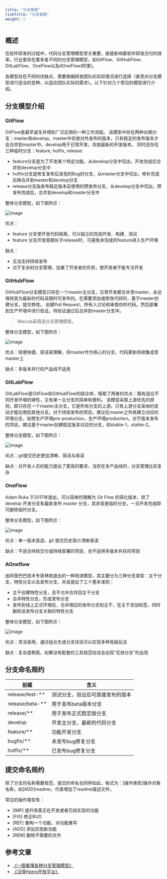 ```yaml
---
title: "分支管理"
linkTitle: "分支管理"
weight: 1
---
```


## 概述
在软件研发的过程中，代码分支管理模型至关重要，直接影响着软件研发交付的效率。行业里存在着多各不同的分支管理模型，如GitFlow、GitHubFlow、GitLabFlow、OneFlow以及AOneFlow(阿里)。

各模型存在不同的优缺点，需要根据研发团队的实际情况进行选择（甚至对分支模型进行适当的变种，以适应团队实际的需求）。以下针对几个常见的模型进行介绍。



## 分支模型介绍

### GitFlow
GitFlow是最早诞生并得到广泛应用的一种工作流程。
该模型中存在两种长期分支：master和develop。master中存放对外发布的版本，只有稳定的发布版本才会合并到master中。develop用于日常开发，存放最新的开发版本。
同时还存在三种临时分支：feature, hotfix, release:
+ feature分支是为了开发某个特定功能，从develop分支中切出，开发完成后合并到develop分支中
+ hotfix分支是修复发布后发现的Bug的分支，从master分支中切出，修补完成后再合并到master和develop分支
+ release分支指发布稳定版本前使用的预发布分支，从develop分支中切出，预发布完成后，合并到develop和master分支中

整体分支模型，如下图所示：

![image](../images/gitflow.jpg)

优点：
+ feature 分支使开发代码隔离，可以独立的完成开发、构建、测试
+ feature 分支开发周期长于release时，可避免未完成的feature进入生产环境

缺点：
+ 无法支持持续发布
+ 过于复杂的分支管理，加重了开发者的负担，使开发者不能专注开发
### GitHubFlow
GitHubFlow分支模型只存在一个master主分支，日常开发都合并至master，永远保持其为最新的代码且随时可发布的。在需要添加或修改代码时，基于master创建分支，提交修改。
创建Pull Request，所有人讨论和审查你的代码。然后部署到生产环境中进行验证。待验证通过后合并到master分支中。

> Macula采用该分支管理模型。

整体分支模型，如下图所示：

![image](../images/githubflow.jpg)

优点：轻便快捷、简洁易理解，将master作为核心的分支，代码更新持续集成至master上

缺点：多版本并行的产品线不适用
### GitLabFlow
GitLabFlow是GitFlow和GitHubFlow的结合体，吸取了两者的优点：既有适应不同开发环境的弹性，又有单一主分支的简单和便利。
该模型采取上游优先的原则，即只存在一个master主分支，它是所有分支的上游。只有上游分支采纳的变动才能应用到其他分支。对于持续发布的项目，建议在master之外再建立对应的环境分支，如预生产环境pre-production，生产环境production。对于版本发布的项目，建议基于master创建稳定版本对应的分支，如stable-1，stable-2。

整体分支模型，如下图所示：

![image](../images/gitlabflow1.jpg)

优点：git提交历史更加清晰、简洁与易读

缺点：对开发人员的能力提出了更高的要求，当存在多产品线时，分支管理比较复杂
### OneFlow
Adam Ruka 于2017年提出，可以简单的理解为 Git Flow 的简化版本，除了 develop 开发分支和最新发布 master 分支，其余皆是临时分支，一旦开发完成即可删除临时分支。

整体分支模型，如下图所示：

![image](../images/oneflow.jpg)

优点：单一版本首选，git 提交历史简介清晰易读

缺点：不适合持续交付或持续部署的项目，也不适用多版本共存的项目
### AOneflow
由阿里巴巴技术专家林帆提出的一种改进模型，其主要分为三种分支类型：主干分支、特性分支以及发布分支，并且提出了三个基本准则：
+ 主干创建特性分支，且不允许合并回主干分支
+ 合并特性分支，形成发布分支
+ 发布到线上正式环境后，合并相应的发布分支到主干，在主干添加标签，同时删除该发布分支关联的特性分支

整体分支模型，如下图所示：

![image](../images/aoneflow.jpg)

优点：灵活易用，通过组合生成分支往往可以实现多种高级玩法

缺点：复杂度稍高，如果没有配套的工具规范往往会出现“无效分支”的出现


## 分支命名规约

| 前缀 |	含义 |
| ---- | ---- |
| release/test-**	| 测试分支，验证后可直接发布的版本 |
| release/beta-**	| 用于发布beta版本分支 |
| release/**	| 用于发布正式稳定版分支 |
| develop	| 开发主分支，最新的代码分支 |
| feature/**	| 功能开发分支 |
| bugfix/**	| 未发布bug修复分支 |
| hotfix/**	| 已发布bug修复分支 |


## 提交命名规约

除了分支的名称需要规范，提交的命名也同样如此，格式为：[操作类型]操作对象名称，如[ADD]readme，代表增加了readme描述文件。

常见的操作类型有：
+ [IMP] 提升改善正在开发或者已经实现的功能
+ [FIX] 修正BUG
+ [REF] 重构一个功能，对功能重写
+ [ADD] 添加实现新功能
+ [REM] 删除不需要的文件



## 参考文章

+ [《一图看懂各种分支管理模型》](https://www.imooc.com/article/322747)
+ [《汉得Hzero开放平台》](https://open.hand-china.com/document-center/doc/product/10067/10239?doc_id=34366&doc_code=6160)
